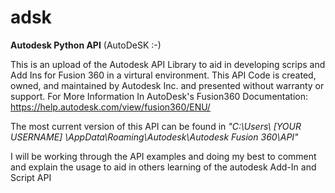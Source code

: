 # adsk
**Autodesk Python API** (AutoDeSK :-)

This is an upload of the Autodesk API Library to aid in developing scrips and Add Ins for Fusion 360 in a virtural environment.
This API Code is created, owned, and maintained by Autodesk Inc. and presented without warranty or support.
For More Information In AutoDesk's Fusion360 Documentation: https://help.autodesk.com/view/fusion360/ENU/

The most current version of this API can be found in *"C:\Users\ [YOUR USERNAME] \AppData\Roaming\Autodesk\Autodesk Fusion 360\API"*

I will be working through the API examples and doing my best to comment and explain the usage to aid in others learning of the autodesk Add-In and Script API
